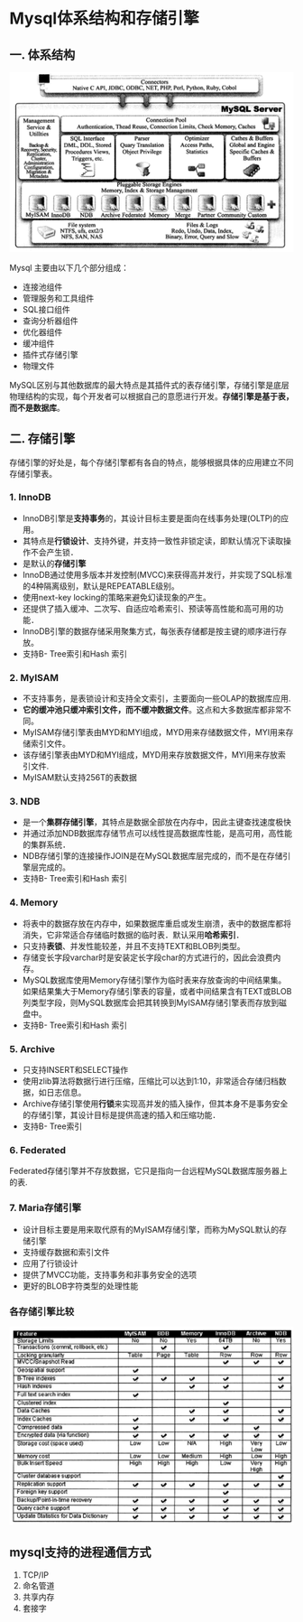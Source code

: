 # Mysql体系结构和存储引擎

## 一. 体系结构
<div align="center"> <img src="../images/15295940151085.jpg" width="700" /> </div>

Mysql 主要由以下几个部分组成：

- 连接池组件
- 管理服务和工具组件
- SQL接口组件
- 查询分析器组件
- 优化器组件
- 缓冲组件
- 插件式存储引擎
- 物理文件

MySQL区别与其他数据库的最大特点是其插件式的表存储引擎，存储引擎是底层物理结构的实现，每个开发者可以根据自己的意愿进行开发。**存储引擎是基于表，而不是数据库**。

## 二. 存储引擎
存储引擎的好处是，每个存储引擎都有各自的特点，能够根据具体的应用建立不同存储引擎表。

### 1. InnoDB

 - InnoDB引擎是**支持事务**的，其设计目标主要是面向在线事务处理(OLTP)的应用。
 - 其特点是**行锁设计**、支持外键，并支持一致性非锁定读，即默认情况下读取操作不会产生锁．
 - 是默认的**存储引擎** 
 - InnoDB通过使用多版本并发控制(MVCC)来获得高并发行，并实现了SQL标准的4种隔离级别，默认是REPEATABLE级别。
 - 使用next-key locking的策略来避免幻读现象的产生。
 - 还提供了插入缓冲、二次写、自适应哈希索引、预读等高性能和高可用的功能．
 - InnoDB引擎的数据存储采用聚集方式，每张表存储都是按主键的顺序进行存放。
 - 支持B- Tree索引和Hash 索引

### 2. MyISAM

- 不支持事务，是表锁设计和支持全文索引，主要面向一些OLAP的数据库应用.
- **它的缓冲池只缓冲索引文件，而不缓冲数据文件**。这点和大多数据库都非常不同。
- MyISAM存储引擎表由MYD和MYI组成，MYD用来存储数据文件，MYI用来存储索引文件。
- 该存储引擎表由MYD和MYI组成，MYD用来存放数据文件，MYI用来存放索引文件.
- MyISAM默认支持256T的表数据

### 3. NDB
- 是一个**集群存储引擎**，其特点是数据全部放在内存中，因此主键查找速度极快
- 并通过添加NDB数据库存储节点可以线性提高数据库性能，是高可用，高性能的集群系统．
- NDB存储引擎的连接操作JOIN是在MySQL数据库层完成的，而不是在存储引擎层完成的。
- 支持B- Tree索引和Hash 索引

### 4. Memory
- 将表中的数据存放在内存中，如果数据库重启或发生崩溃，表中的数据库都将消失，它非常适合存储临时数据的临时表．默认采用**哈希索引**．
- 只支持**表锁**、并发性能较差，并且不支持TEXT和BLOB列类型。
- 存储变长字段varchar时是安装定长字段char的方式进行的，因此会浪费内存。
- MySQL数据库使用Memory存储引擎作为临时表来存放查询的中间结果集。如果结果集大于Memory存储引擎表的容量，或者中间结果含有TEXT或BLOB列类型字段，则MySQL数据库会把其转换到MyISAM存储引擎表而存放到磁盘中。
- 支持B- Tree索引和Hash 索引

### 5. Archive
- 只支持INSERT和SELECT操作
- 使用zlib算法将数据行进行压缩，压缩比可以达到1:10，非常适合存储归档数据，如日志信息。
- Archive存储引擎使用**行锁**来实现高并发的插入操作，但其本身不是事务安全的存储引擎，其设计目标是提供高速的插入和压缩功能．
- 支持B- Tree索引

### 6. Federated
Federated存储引擎并不存放数据，它只是指向一台远程MySQL数据库服务器上的表.

### 7. Maria存储引擎
- 设计目标主要是用来取代原有的MyISAM存储引擎，而称为MySQL默认的存储引擎
- 支持缓存数据和索引文件
- 应用了行锁设计
- 提供了MVCC功能，支持事务和非事务安全的选项
- 更好的BLOB字符类型的处理性能

### 各存储引擎比较

<div align="center"> <img src="../images/15296277413296.jpg" width="800" /> </div>


## mysql支持的进程通信方式
1. TCP/IP
2. 命名管道
3. 共享内存
4. 套接字

